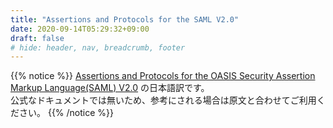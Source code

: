 ```yaml
---
title: "Assertions and Protocols for the SAML V2.0"
date: 2020-09-14T05:29:32+09:00
draft: false
# hide: header, nav, breadcrumb, footer
---
```


{{% notice %}}
[Assertions and Protocols for the OASIS Security Assertion Markup Language(SAML) V2.0](http://docs.oasis-open.org/security/saml/v2.0/saml-core-2.0-os.pdf) の日本語訳です。  
公式なドキュメントでは無いため、参考にされる場合は原文と合わせてご利用ください。
{{% /notice %}}


